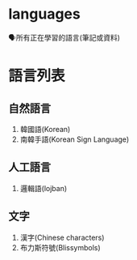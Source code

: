 # languages
🗣️所有正在學習的語言(筆記或資料)
# 語言列表
## 自然語言
1. 韓國語(Korean)
2. 南韓手語(Korean Sign Language)
## 人工語言
1. 邏輯語(lojban)
## 文字
1. 漢字(Chinese characters)
2. 布力斯符號(Blissymbols)
